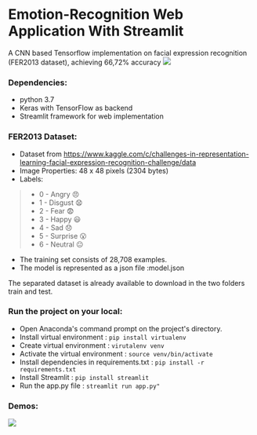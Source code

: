 # Emotion-Recognition Web Application With Streamlit 
A CNN based Tensorflow implementation on facial expression recognition (FER2013 dataset), achieving 66,72% accuracy 
![](images/model.png)

### Dependencies:
- python 3.7<br/>
- Keras with TensorFlow as backend<br/>
- Streamlit framework for web implementation

### FER2013 Dataset:
- Dataset from https://www.kaggle.com/c/challenges-in-representation-learning-facial-expression-recognition-challenge/data<br/>
- Image Properties: 48 x 48 pixels (2304 bytes)<br/>
- Labels: 
> * 0 - Angry :angry:</br>
> * 1 - Disgust :anguished:<br/>
> * 2 - Fear :fearful:<br/>
> * 3 - Happy :smiley:<br/>
> * 4 - Sad :disappointed:<br/>
> * 5 - Surprise :open_mouth:<br/>
> * 6 - Neutral :neutral_face:<br/>
- The training set consists of 28,708 examples.<br/>
- The model is represented as a json file :model.json

The separated dataset is already available to download in the two folders train and test.
### Run the project on your local:

- Open Anaconda's command prompt on the project's directory.<br/>
- Install virtual environment : `pip install virtualenv` </br>
- Create virtual environment : `virutalenv venv` </br>
- Activate the virtual environment : `source venv/bin/activate` </br>
- Install dependencies in requirements.txt : `pip install -r requirements.txt`</br>
- Install Streamlit : `pip install streamlit` <br/>
- Run the app.py file : `streamlit run app.py"`

### Demos:
![](images/demo.PNG)

